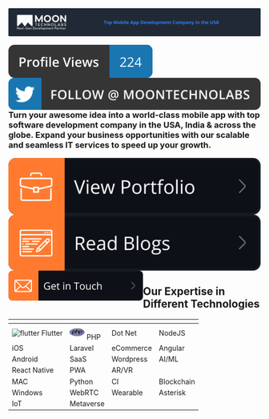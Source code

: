 <img src="assets/top-header.png" align="center">
<br/>
<br/>
<div>
    <img src="assets/profile-views.svg" align="left"> <a href="https://twitter.com/moontechnolabs" target="_blank"><img src="assets/twitter-follow.svg" align="right"></a>
    <br/>
    <br/>
</div>

<div>
    <h3>
        Turn your awesome idea into a world-class mobile app with top software development company in the USA, India & across the globe. Expand your business opportunities with our scalable and seamless IT services to speed up your growth.
    </h3>
    
</div>

<div>
<img src="assets/view-portfolio.svg" align="left">
<img src="assets/read-blogs.svg" align="center">
<img src="assets/get-in-touch.png" align="left">
</div>

<h2>Our Expertise in Different Technologies</h2>

|<!-- --> |<!-- --> |<!-- --> |<!-- --> |
|--------|--------|--------|--------|
| <img src="https://www.vectorlogo.zone/logos/flutterio/flutterio-icon.svg" alt="flutter" width="30" height="30"/> Flutter |<img src="https://raw.githubusercontent.com/devicons/devicon/master/icons/php/php-original.svg" alt="php" width="30" height="30"/> PHP     | Dot Net|NodeJS  |
|iOS|Laravel|eCommerce|Angular|
|Android|SaaS|Wordpress|AI/ML|
|React Native | PWA | AR/VR|
|MAC|Python|CI|Blockchain|
|Windows|WebRTC|Wearable|Asterisk|
|IoT|Metaverse| 
